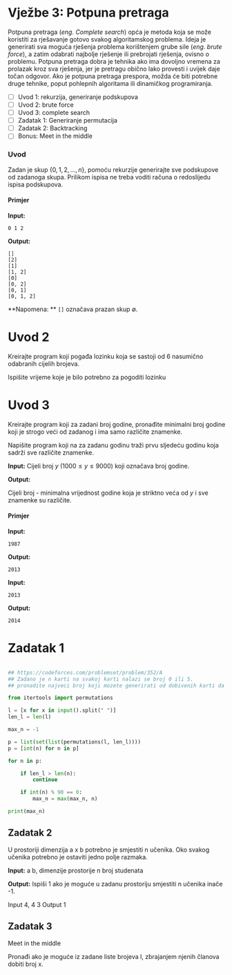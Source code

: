 # Vježbe 3: Potpuna pretraga

Potpuna pretraga (*eng. Complete search*) opća je metoda koja se može koristiti za rješavanje gotovo svakog algoritamskog problema. Ideja je generirati sva moguća rješenja problema korištenjem grube sile (*eng. brute force*), a zatim odabrati najbolje rješenje ili prebrojati rješenja, ovisno o problemu.
Potpuna pretraga dobra je tehnika ako ima dovoljno vremena za prolazak kroz sva rješenja, jer je pretragu obično lako provesti i uvijek daje točan odgovor. Ako je potpuna pretraga prespora, možda će biti potrebne druge tehnike, poput pohlepnih algoritama ili dinamičkog programiranja.

- [ ] Uvod 1: rekurzija, generiranje podskupova
- [ ] Uvod 2: brute force
- [ ] Uvod 3: complete search
- [ ] Zadatak 1: Generiranje permutacija
- [ ] Zadatak 2: Backtracking
- [ ] Bonus: Meet in the middle

### Uvod

Zadan je skup $\{0, 1, 2, ..., n\}$, pomoću rekurzije generirajte sve podskupove od zadanoga skupa.
Prilikom ispisa ne treba voditi računa o redoslijedu ispisa podskupova.

#### Primjer

**Input:**
```
0 1 2
```

**Output:**
```
[]
[2]
[1]
[1, 2]
[0]
[0, 2]
[0, 1]
[0, 1, 2]
```

**Napomena: ** `[]` označava prazan skup $\emptyset$.

# Uvod 2

Kreirajte program koji pogađa lozinku koja se sastoji od 6 nasumično odabranih cijelih brojeva.

Ispišite vrijeme koje je bilo potrebno za pogoditi lozinku

# Uvod 3

Kreirajte program koji za zadani broj godine, pronađite minimalni broj godine koji je strogo veći od zadanog i ima samo različite znamenke.

Napišite program koji na za zadanu godinu traži prvu sljedeću godinu koja sadrži sve različite znamenke.


**Input:**
Cijeli broj $y$ $(1000 ≤ y ≤ 9000)$ koji označava broj godine.

**Output:**

Cijeli broj - minimalna vrijednost godine koja je striktno veća od $y$ i sve znamenke su različite.

#### Primjer

**Input:**
```
1987
```
**Output:**
```
2013
```

**Input:**
```
2013
```
**Output:**
```
2014
```

# Zadatak 1

``` python

## https://codeforces.com/problemset/problem/352/A
## Zadano je n karti na svakoj karti nalazi se broj 0 ili 5. 
## pronadite najveci broj koji mozete generirati od dobivenih karti da je djeljiv sa 90.

from itertools import permutations

l = [x for x in input().split(" ")]
len_l = len(l)

max_n = -1

p = list(set(list(permutations(l, len_l))))
p = [int(n) for n in p]

for n in p:

    if len_l > len(n):
        continue

    if int(n) % 90 == 0:
        max_n = max(max_n, n)

print(max_n)
```

## Zadatak 2

U prostoriji dimenzija a x b potrebno je smjestiti n učenika. Oko svakog učenika potrebno je ostaviti jedno polje razmaka.

**Input:**
a b, dimenzije prostorije
n broj studenata

**Output:**
Ispiši 1 ako je moguće u zadanu prostoriju smjestiti n učenika inače -1.


Input
4, 4
3
Output
1

## Zadatak 3

Meet in the middle

Pronađi ako je moguće iz zadane liste brojeva l, zbrajanjem njenih članova dobiti broj x.